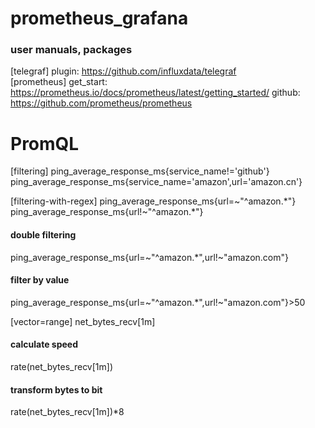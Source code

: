 # prometheus_grafana
### user manuals, packages

[telegraf]
plugin:
  https://github.com/influxdata/telegraf
<br />
[prometheus]
get_start:
  https://prometheus.io/docs/prometheus/latest/getting_started/
github:
  https://github.com/prometheus/prometheus


# PromQL
[filtering]
ping_average_response_ms{service_name!='github'}
ping_average_response_ms{service_name='amazon',url='amazon.cn'}

[filtering-with-regex]
ping_average_response_ms{url=~"^amazon.*"}
ping_average_response_ms{url!~"^amazon.*"}
#### double filtering
ping_average_response_ms{url=~"^amazon.*",url!~"amazon.com"}
#### filter by value
ping_average_response_ms{url=~"^amazon.*",url!~"amazon.com"}>50

[vector=range]
net_bytes_recv[1m]
#### calculate speed
rate(net_bytes_recv[1m])
#### transform bytes to bit
rate(net_bytes_recv[1m])*8
